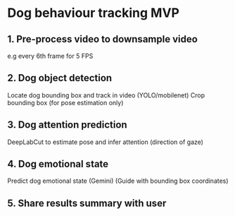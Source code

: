 # Dog behaviour tracking MVP

## 1. Pre-process video to downsample video
e.g every 6th frame for 5 FPS

## 2. Dog object detection 
Locate dog bounding box and track in video (YOLO/mobilenet)
Crop bounding box (for pose estimation only)

## 3. Dog attention prediction
DeepLabCut to estimate pose and infer attention (direction of gaze)

## 4. Dog emotional state
Predict dog emotional state (Gemini)
(Guide with bounding box coordinates)

## 5. Share results summary with user
